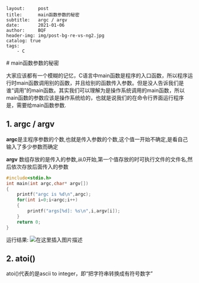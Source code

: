 ```
layout:     post
title:      main函数参数的秘密
subtitle:   argc / argv
date:       2021-01-06
author:     BQF
header-img: img/post-bg-re-vs-ng2.jpg
catalog: true
tags:
    - C
```



﻿# main函数参数的秘密

大家应该都有一个模糊的记忆，C语言中main函数是程序的入口函数，所以程序运行时main函数调用别的函数，并且给别的函数传入参数。但是没人告诉我们是谁“调用”的main函数。其实我们可以理解为是操作系统调用的main函数，所以main函数的参数应该是操作系统给的，也就是说我们的在命令行界面运行程序是，需要给main函数参数.
## 1. argc / argv
**argc**是主程序参数的个数,也就是传入参数的个数,这个值一开始不确定,是看自己输入了多少参数而确定

**argv** 数组存放的是传入的参数,从0开始,第一个值存放的时可执行文件的文件名,然后依次存放后面传入的参数

```c
#include<stdio.h>
int main(int argc,char* argv[])
{
    printf("argc is %d\n",argc);
    for(int i=0;i<argc;i++)
    {
        printf("args[%d]: %s\n",i,argv[i]);
    }
    return 0;
}
```
运行结果:
![在这里插入图片描述](https://img-blog.csdnimg.cn/2021010717333629.png)
## 2. atoi()
atoi()代表的是ascii to integer，即“把字符串转换成有符号数字”
